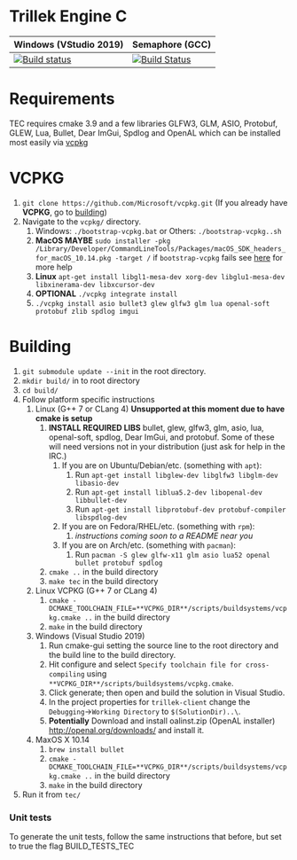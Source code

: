 # Trillek Engine C
| Windows (VStudio 2019)  | Semaphore (GCC) |
|-------------------------|-----------------|
| [![Build status](https://ci.appveyor.com/api/projects/status/809xi9ukwo7sgsip?svg=true)](https://ci.appveyor.com/project/adam4813/tec-hem9u) | [![Build Status](https://semaphoreci.com/api/v1/trillek-team/tec/branches/master/shields_badge.svg)](https://semaphoreci.com/trillek-team/tec) |


# Requirements
TEC requires cmake 3.9 and a few libraries GLFW3, GLM, ASIO, Protobuf, GLEW, Lua, Bullet, Dear ImGui, Spdlog and OpenAL which can be installed most easily via [vcpkg](#vcpkg)

# VCPKG
1. `git clone https://github.com/Microsoft/vcpkg.git` (If you already have **VCPKG**, go to [building](#building))
1. Navigate to the `vcpkg/` directory.
	 1. Windows: `./bootstrap-vcpkg.bat` or Others: `./bootstrap-vcpkg..sh`
	 1. **MacOS MAYBE** `sudo installer -pkg /Library/Developer/CommandLineTools/Packages/macOS_SDK_headers_for_macOS_10.14.pkg -target /` if `bootstrap-vcpkg` fails see [here](https://donatstudios.com/MojaveMissingHeaderFiles) for more help
	 1. **Linux** `apt-get install libgl1-mesa-dev xorg-dev libglu1-mesa-dev libxinerama-dev libxcursor-dev`
	 1. **OPTIONAL** `./vcpkg integrate install`
	 1. `./vcpkg install asio bullet3 glew glfw3 glm lua openal-soft protobuf zlib spdlog imgui`

# Building
1. `git submodule update --init` in the root directory.
1. `mkdir build/` in to root directory
1. `cd build/`
1. Follow platform specific instructions 
   1. Linux (G++ 7 or CLang 4) **Unsupported at this moment due to have cmake is setup**
       1. **INSTALL REQUIRED LIBS** bullet, glew, glfw3, glm, asio, lua, openal-soft, spdlog, Dear ImGui, and protobuf. Some of these will need versions not in your distribution (just ask for help in the IRC.)
            1. If you are on Ubuntu/Debian/etc. (something with `apt`):
                1. Run `apt-get install libglew-dev libglfw3 libglm-dev libasio-dev`
                2. Run `apt-get install liblua5.2-dev libopenal-dev  libbullet-dev`
                3. Run `apt-get install libprotobuf-dev protobuf-compiler libspdlog-dev`
            2. If you are on Fedora/RHEL/etc. (something with `rpm`):
			    1. *instructions coming soon to a README near you*
            3. If you are on Arch/etc. (something with `pacman`):
			    1. Run `pacman -S glew glfw-x11 glm asio lua52 openal bullet protobuf spdlog`
       1. `cmake ..` in the build directory
       1. `make tec` in the build directory
   1. Linux VCPKG (G++ 7 or CLang 4)
      1. `cmake -DCMAKE_TOOLCHAIN_FILE=**VCPKG_DIR**/scripts/buildsystems/vcpkg.cmake ..` in the build directory
      1. `make` in the build directory
   1. Windows (Visual Studio 2019)
      1. Run cmake-gui setting the source line to the root directory and the build line to the build directory.
      1. Hit configure and select `Specify toolchain file for cross-compiling` using `**VCPKG_DIR**/scripts/buildsystems/vcpkg.cmake`.
      1. Click generate; then open and build the solution in Visual Studio.
      1. In the project properties for `trillek-client` change the `Debugging`->`Working Directory` to `$(SolutionDir)..\`.
      1. **Potentially** Download and install oalinst.zip (OpenAL installer) http://openal.org/downloads/ and install it.
   1. MaxOS X 10.14
      1. `brew install bullet`
      1. `cmake -DCMAKE_TOOLCHAIN_FILE=**VCPKG_DIR**/scripts/buildsystems/vcpkg.cmake ..` in the build directory
      1. `make` in the build directory
1. Run it from `tec/`

### Unit tests
To generate the unit tests, follow the same instructions that before, but set to true the flag BUILD_TESTS_TEC
